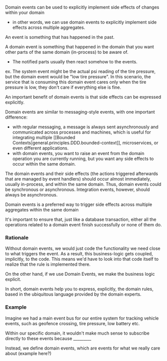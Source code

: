
Domain events can be used to explicitly implement side effects of changes within your domain
- in other words, we can use domain events to explicitly implement side effects across multiple aggregates.

An event is something that has happened in the past.

A domain event is something that happened in the domain that you want other parts of the same domain (in-process) to be aware of.
- The notified parts usually then react somehow to the events.

ex. The system event might be the actual psi reading of the tire pressure, but the domain event would be "low tire pressure". In this scenario, the service that is consuming this domain event cares only when the tire pressure is low, they don't care if everything else is fine.

An important benefit of domain events is that side effects can be expressed explicitly.

Domain events are similar to messaging-style events, with one important difference:
- with regular messaging, a message is always sent asynchronously and communicated across processes and machines, which is useful for integrating multiple [[Bounded Contexts|general.principles.DDD.bounded-context]], microservices, or even different applications.
- with domain events, you want to raise an event from the domain operation you are currently running, but you want any side effects to occur within the same domain.

The domain events and their side effects (the actions triggered afterwards that are managed by event handlers) should occur almost immediately, usually in-process, and within the same domain. Thus, domain events could be synchronous or asynchronous. Integration events, however, should always be asynchronous.

Domain events is a preferred way to trigger side effects across multiple aggregates within the same domain

It's important to ensure that, just like a database transaction, either all the operations related to a domain event finish successfully or none of them do.

### Rationale
Without domain events, we would just code the functionality we need close to what triggers the event. As a result, this business-logic gets coupled, implicitly, to the code. This means we'd have to look into that code itself to realize that the rule is implemented there.

On the other hand, if we use Domain Events, we make the business logic explicit.

In short, domain events help you to express, explicitly, the domain rules, based in the ubiquitous language provided by the domain experts.

### Example
Imagine we had a main event bus for our entire system for tracking vehicle events, such as geofence crossing, tire pressure, low battery etc.

Within our specific domain, it wouldn't make much sense to subscribe directly to these events because _________

Instead, we define domain events, which are events for what we really care about (example here?)
